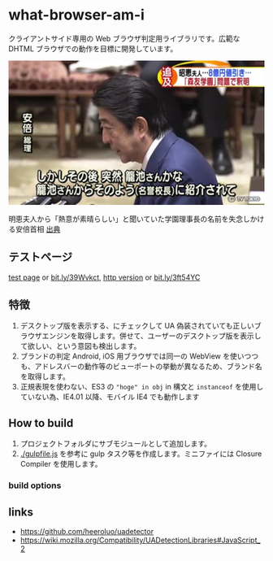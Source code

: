 # what-browser-am-i

クライアントサイド専用の Web ブラウザ判定用ライブラリです。広範な DHTML ブラウザでの動作を目標に開発しています。

![明恵夫人から「熱意が素晴らしい」と聞いていた学園理事長の名前を失念しかける安倍首相](maybe-kagoike.jpg "籠池さんかな？")

明恵夫人から「熱意が素晴らしい」と聞いていた学園理事長の名前を失念しかける安倍首相 [出典](https://twitter.com/jucnag/status/842259402321145856)

## テストページ

[test page](https://itozyun.github.io/what-browser-am-i/) or [bit.ly/39Wvkct](https://bit.ly/39Wvkct), 
[http version](http://my-http-proxy-856.appspot.com/itozyun.github.io/what-browser-am-i/) or [bit.ly/3ft54YC](http://bit.ly/3ft54YC)

## 特徴

1. デスクトップ版を表示する、にチェックして UA 偽装されていても正しいブラウザエンジンを取得します。併せて、ユーザーのデスクトップ版を表示して欲しい、という意図も検出します。
2. ブランドの判定 Android, iOS 用ブラウザでは同一の WebView を使いつつも、アドレスバーの動作等のビューポートの挙動が異なるため、ブランド名を取得します。
3. 正規表現を使わない、ES3 の `"hoge" in obj` in 構文と `instanceof` を使用していない為、IE4.01 以降、モバイル IE4 でも動作します


## How to build

1. プロジェクトフォルダにサブモジュールとして追加します。
2. [./gulpfile.js](./gulpfile.js) を参考に gulp タスク等を作成します。ミニファイには Closure Compiler を使用します。

### build options 



## links

* https://github.com/heeroluo/uadetector
* https://wiki.mozilla.org/Compatibility/UADetectionLibraries#JavaScript_2